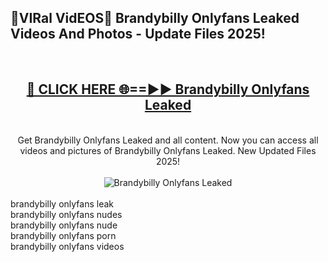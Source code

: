 <h2>🔴VIRal VidEOS🔴 Brandybilly Onlyfans Leaked Videos And Photos - Update Files 2025!</h2>
<br>
<div align="center">
<h2><a href="https://virallinks.top/odZfE0" rel="nofollow">🔴 CLICK HERE 🌐==►► Brandybilly Onlyfans Leaked</a></h2>
<br>
Get Brandybilly Onlyfans Leaked and all content. Now you can access all videos and pictures of Brandybilly Onlyfans Leaked. New Updated Files 2025!
<br>
<br>
<a href="https://virallinks.top/odZfE0" rel="nofollow" data-target="animated-image.originalLink"><img src="https://i.imgur.com/dJHk4Zq.gif)" alt="Brandybilly Onlyfans Leaked" style="max-width: 100%; display: inline-block;" data-target="animated-image.originalImage"></a>
</div>
<br>
brandybilly onlyfans leak<br>
brandybilly onlyfans nudes<br>
brandybilly onlyfans nude<br>
brandybilly onlyfans porn<br>
brandybilly onlyfans videos